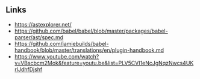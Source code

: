 ## Links
- https://astexplorer.net/
- https://github.com/babel/babel/blob/master/packages/babel-parser/ast/spec.md
- https://github.com/jamiebuilds/babel-handbook/blob/master/translations/en/plugin-handbook.md
- https://www.youtube.com/watch?v=VBscbcm2Mok&feature=youtu.be&list=PLV5CVI1eNcJgNqzNwcs4UKrlJdhfDjshf
